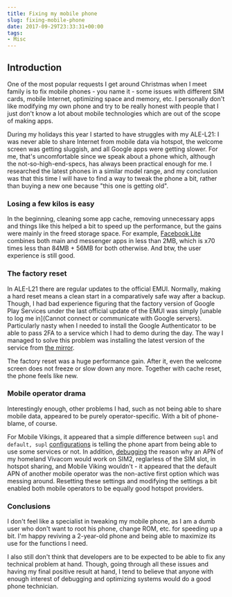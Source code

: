 ```yaml
---
title: Fixing my mobile phone
slug: fixing-mobile-phone
date: 2017-09-29T23:33:31+00:00
tags:
- Misc
---
```


## Introduction

One of the most popular requests I get around Christmas when I meet family
is to fix mobile phones - you name it - some issues with different SIM cards,
mobile Internet, optimizing space and memory, etc. I personally don't like
modifying my own phone and try to be really honest with people that I just don't
know a lot about mobile technologies which are out of the scope of making apps.

During my holidays this year I started to have struggles with my
ALE-L21: I was never able to share Internet from mobile data via hotspot,
the welcome screen was getting sluggish, and all Google apps were getting
slower. For me, that's uncomfortable since we speak about a phone which,
although the not-so-high-end-specs, has always been practical enough for me.
I researched the latest phones in a similar model range, and my conclusion was
that this time I will have to find a way to tweak the phone a bit, rather than
buying a new one because "this one is getting old".

### Losing a few kilos is easy

In the beginning, cleaning some app cache, removing unnecessary apps and things
like this helped a bit to speed up the performance, but the gains were mainly
in the freed storage space. For example, [Facebook Lite](https://play.google.com/store/apps/details?id=com.facebook.lite&hl=en)
combines both main and messenger apps in less than 2MB, which is x70 times less
than 84MB + 56MB for both otherwise. And btw, the user experience is still good.

### The factory reset

In ALE-L21 there are regular updates to the official EMUI. Normally, making a
hard reset means a clean start in a comparatively safe way after a backup.
Though, I had bad experience figuring that the factory version of Google Play Services
under the last official update of the EMUI was simply [unable to log me in](Cannot connect or communicate with Google servers).
Particularly nasty when I needed to install the Google Authenticator
to be able to pass 2FA to a service which I had to demo during the day. The way
I managed to solve this problem was installing the latest version of the service
from [the mirror](https://www.apkmirror.com/apk/google-inc/google-play-services/).

The factory reset was a huge performance gain. After it, even the welcome screen
does not freeze or slow down any more. Together with cache reset, the phone feels
like new.

### Mobile operator drama

Interestingly enough, other problems I had, such as not being able to share mobile
data, appeared to be purely operator-specific. With a bit of phone-blame, of course.

For Mobile Vikings, it appeared that a simple difference between `supl` and `default, supl`
[configurations](https://mobilevikings.be/en/v2/setup/?page=device/huawei/p8-lite/topic/internet/manual-configuration/14)
is telling the phone apart from being able to use some services or not. In addition,
[debugging](https://forums.lenovo.com/t5/Moto-G4-Moto-G4-Plus-Moto-G4/Moto-G-mobile-hotspot-no-internet-connection/m-p/3666348#M23145) the reason why an APN of my homeland Vivacom would work on SIM2, reglarless of the SIM slot, in
hotspot sharing, and Mobile Viking wouldn't - it appeared that the default APN
of another mobile operator was the non-active first option which was messing around.
Resetting these settings and modifying the settings a bit enabled both mobile
operators to be equally good hotspot providers.

### Conclusions

I don't feel like a specialist in tweaking my mobile phone, as I am a dumb
user who don't want to root his phone, change ROM, etc. for speeding up a bit.
I'm happy reviving a 2-year-old phone and being able to maximize its use
for the functions I need.

I also still don't think that developers are to be expected to be able to fix
any technical problem at hand. Though, going through all these issues
and having my final positive result at hand, I tend to believe that anyone
with enough interest of debugging and optimizing systems would do a good phone
technician.
